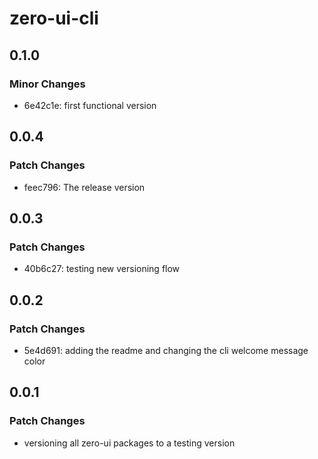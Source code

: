 # zero-ui-cli

## 0.1.0

### Minor Changes

- 6e42c1e: first functional version

## 0.0.4

### Patch Changes

- feec796: The release version

## 0.0.3

### Patch Changes

- 40b6c27: testing new versioning flow

## 0.0.2

### Patch Changes

- 5e4d691: adding the readme and changing the cli welcome message color

## 0.0.1

### Patch Changes

- versioning all zero-ui packages to a testing version
